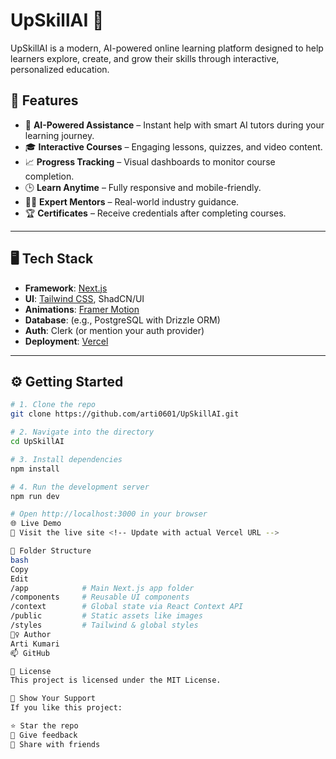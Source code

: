 # UpSkillAI 🚀

UpSkillAI is a modern, AI-powered online learning platform designed to help learners explore, create, and grow their skills through interactive, personalized education.

<!--![Landing Page](./public/preview.png) --> <!-- Optional: replace with your actual image path -->


## 🌟 Features

- 🧠 **AI-Powered Assistance** – Instant help with smart AI tutors during your learning journey.
- 🎓 **Interactive Courses** – Engaging lessons, quizzes, and video content.
- 📈 **Progress Tracking** – Visual dashboards to monitor course completion.
- 🕒 **Learn Anytime** – Fully responsive and mobile-friendly.
- 🧑‍🏫 **Expert Mentors** – Real-world industry guidance.
- 🏆 **Certificates** – Receive credentials after completing courses.

---

## 🖥️ Tech Stack

- **Framework**: [Next.js](https://nextjs.org/)
- **UI**: [Tailwind CSS](https://tailwindcss.com/), ShadCN/UI
- **Animations**: [Framer Motion](https://www.framer.com/motion/)
- **Database**: (e.g., PostgreSQL with Drizzle ORM)
- **Auth**: Clerk (or mention your auth provider)
- **Deployment**: [Vercel](https://vercel.com/)

---

## ⚙️ Getting Started

```bash
# 1. Clone the repo
git clone https://github.com/arti0601/UpSkillAI.git

# 2. Navigate into the directory
cd UpSkillAI

# 3. Install dependencies
npm install

# 4. Run the development server
npm run dev

# Open http://localhost:3000 in your browser
🌐 Live Demo
🔗 Visit the live site <!-- Update with actual Vercel URL -->

🧠 Folder Structure
bash
Copy
Edit
/app            # Main Next.js app folder
/components     # Reusable UI components
/context        # Global state via React Context API
/public         # Static assets like images
/styles         # Tailwind & global styles
🙋‍♀️ Author
Arti Kumari
📫 GitHub

📃 License
This project is licensed under the MIT License.

🌟 Show Your Support
If you like this project:

⭐️ Star the repo
📝 Give feedback
🚀 Share with friends

